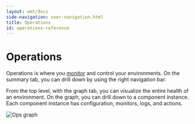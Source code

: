 ```yaml
---
layout: wmt/docs
side-navigation: user-navigation.html
title: Operations
id: operations-reference
---
```


# Operations

Operations is where you <a href="/user/operation/monitors.html">monitor</a> and
control your environments. On the summary tab, you can drill down by using the right navigation bar.

From the top level, with the graph tab, you can visualize the entire health of an environment. On the graph, you can drill down to a component instance. Each component instance has configuration, monitors, logs, and actions.

![Ops graph](/assets/docs/local/images/ops-graph.png)
